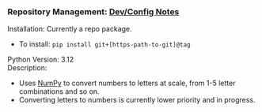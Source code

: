 <h3>Repository Management: <a href="https://gist.github.com/denqiu/bc97d2cc571dbb68c40b0332194890e2">Dev/Config Notes</a></h3>
<div>
    Installation: Currently a repo package.
    <ul>
        <li>To install: <code>pip install git+[https-path-to-git]@tag</code></li>
    </ul>
    Python Version: 3.12
    <br>
    Description:
    <ul>
        <li>Uses <a href="https://github.com/numpy/numpy">NumPy</a> to convert numbers to letters at scale, 
        from 1-5 letter combinations and so on.</li>
        <li>Converting letters to numbers is currently lower priority and in progress.</li>
    </ul>
</div>
